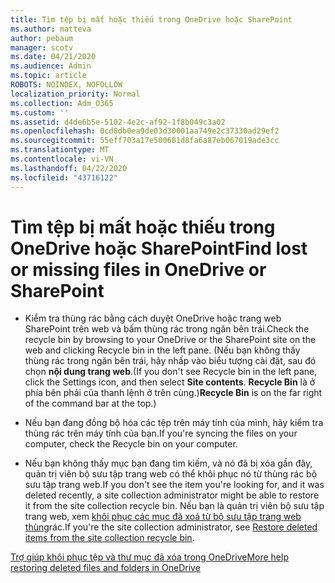 ```yaml
---
title: Tìm tệp bị mất hoặc thiếu trong OneDrive hoặc SharePoint
ms.author: matteva
author: pebaum
manager: scotv
ms.date: 04/21/2020
ms.audience: Admin
ms.topic: article
ROBOTS: NOINDEX, NOFOLLOW
localization_priority: Normal
ms.collection: Adm_O365
ms.custom: ''
ms.assetid: d4de6b5e-5102-4e2c-af92-1f8b049c3a02
ms.openlocfilehash: 0cd8db0ea9de03d30001aa749e2c37330ad29ef2
ms.sourcegitcommit: 55eff703a17e500681d8fa6a87eb067019ade3cc
ms.translationtype: MT
ms.contentlocale: vi-VN
ms.lasthandoff: 04/22/2020
ms.locfileid: "43716122"
---
```

# <a name="find-lost-or-missing-files-in-onedrive-or-sharepoint"></a><span data-ttu-id="fe9cf-102">Tìm tệp bị mất hoặc thiếu trong OneDrive hoặc SharePoint</span><span class="sxs-lookup"><span data-stu-id="fe9cf-102">Find lost or missing files in OneDrive or SharePoint</span></span>

- <span data-ttu-id="fe9cf-103">Kiểm tra thùng rác bằng cách duyệt OneDrive hoặc trang web SharePoint trên web và bấm thùng rác trong ngăn bên trái.</span><span class="sxs-lookup"><span data-stu-id="fe9cf-103">Check the recycle bin by browsing to your OneDrive or the SharePoint site on the web and clicking Recycle bin in the left pane.</span></span> <span data-ttu-id="fe9cf-104">(Nếu bạn không thấy thùng rác trong ngăn bên trái, hãy nhấp vào biểu tượng cài đặt, sau đó chọn **nội dung trang web**.</span><span class="sxs-lookup"><span data-stu-id="fe9cf-104">(If you don't see Recycle bin in the left pane, click the Settings icon, and then select **Site contents**.</span></span> <span data-ttu-id="fe9cf-105">**Recycle Bin** là ở phía bên phải của thanh lệnh ở trên cùng.)</span><span class="sxs-lookup"><span data-stu-id="fe9cf-105">**Recycle Bin** is on the far right of the command bar at the top.)</span></span> 
    
- <span data-ttu-id="fe9cf-106">Nếu bạn đang đồng bộ hóa các tệp trên máy tính của mình, hãy kiểm tra thùng rác trên máy tính của bạn.</span><span class="sxs-lookup"><span data-stu-id="fe9cf-106">If you're syncing the files on your computer, check the Recycle bin on your computer.</span></span> 
    
- <span data-ttu-id="fe9cf-107">Nếu bạn không thấy mục bạn đang tìm kiếm, và nó đã bị xóa gần đây, quản trị viên bộ sưu tập trang web có thể khôi phục nó từ thùng rác bộ sưu tập trang web.</span><span class="sxs-lookup"><span data-stu-id="fe9cf-107">If you don't see the item you're looking for, and it was deleted recently, a site collection administrator might be able to restore it from the site collection recycle bin.</span></span> <span data-ttu-id="fe9cf-108">Nếu bạn là quản trị viên bộ sưu tập trang web, xem [khôi phục các mục đã xoá từ bộ sưu tập trang web thùng](https://go.microsoft.com/fwlink/?linkid=866439)rác.</span><span class="sxs-lookup"><span data-stu-id="fe9cf-108">If you're the site collection administrator, see [Restore deleted items from the site collection recycle bin](https://go.microsoft.com/fwlink/?linkid=866439).</span></span>
    
[<span data-ttu-id="fe9cf-109">Trợ giúp khôi phục tệp và thư mục đã xóa trong OneDrive</span><span class="sxs-lookup"><span data-stu-id="fe9cf-109">More help restoring deleted files and folders in OneDrive</span></span>](https://go.microsoft.com/fwlink/?linkid=872872)
  

